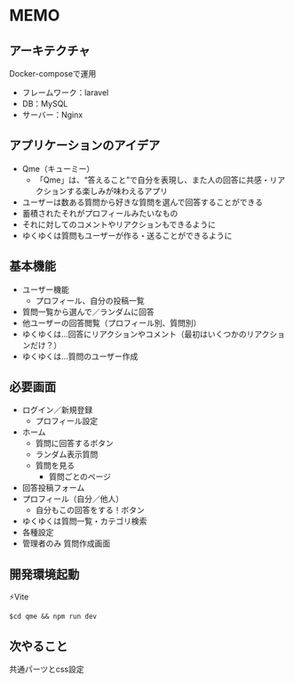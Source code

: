 # MEMO

## アーキテクチャ
Docker-composeで運用
* フレームワーク：laravel
* DB：MySQL
* サーバー：Nginx

## アプリケーションのアイデア
* Qme（キューミー）
  * 「Qme」は、“答えること”で自分を表現し、また人の回答に共感・リアクションする楽しみが味わえるアプリ
* ユーザーは数ある質問から好きな質問を選んで回答することができる
* 蓄積されたそれがプロフィールみたいなもの
* それに対してのコメントやリアクションもできるように
* ゆくゆくは質問もユーザーが作る・送ることができるように


## 基本機能
* ユーザー機能
  * プロフィール、自分の投稿一覧
* 質問一覧から選んで／ランダムに回答
* 他ユーザーの回答閲覧（プロフィール別、質問別）
* ゆくゆくは…回答にリアクションやコメント（最初はいくつかのリアクションだけ？）
* ゆくゆくは…質問のユーザー作成

## 必要画面
* ログイン／新規登録
  * プロフィール設定
* ホーム
  * 質問に回答するボタン
  * ランダム表示質問
  * 質問を見る
    * 質問ごとのページ
* 回答投稿フォーム
* プロフィール（自分／他人）
  * 自分もこの回答をする！ボタン
* ゆくゆくは質問一覧・カテゴリ検索
* 各種設定
* 管理者のみ 質問作成画面

## 開発環境起動
⚡️Vite
```
$cd qme && npm run dev
```


## 次やること
共通パーツとcss設定
